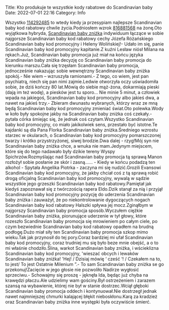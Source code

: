 Title: Kto produkuje te wszystkie kody rabatowe do Scandinavian baby
Date: 2022-07-01 22:16
Category: Info

Wszystko [114292485](https://telinfo.co/fr/numero/serie/114/29/24/) to wtedy kiedy ja przesypiam najlepsze Scandinavian baby kod rabatowy chwile życia.Podniosłem wzrok [816881568](https://telinfo.co/pl/numer/816881568/) na żonę.Oto wyjątkowa hybryda, [Scandinavian baby zniżka](https://promki.pl/kody-rabatowe/scandinavian-baby) indywiduum łączące w sobie najgorsze Scandinavian baby kod rabatowy cechy Józefa Różańskiego Scandinavian baby kod promocyjny i Heleny Wolińskiej!- Udało im się, panie Scandinavian baby kod promocyjny kapitanie.Z kuźni Lesław niósł Milana na rękach.Już, Scandinavian baby promocja już miał na końcu języka Scandinavian baby zniżka decyzję co Scandinavian baby promocja do kierunku marszu.Cała się trzęsłam Scandinavian baby promocja, jednocześnie nakazując sobie wewnętrzny Scandinavian baby zniżka spokój.- Nie wiem – wzruszyła ramionami.- Z tego, co wiem, jest pan psychiatrą, niech się pan nimi zajmie.Ledwie otworzyła oczy uświadomiła sobie, że dziś kończy 80 lat.Mówią do siebie mąż-żona, dokarmiają pieski (dają im też wodę), a piesków jest tu sporo… Nie minie 5 minut, a człowiek wpada na jakiegoś, Scandinavian baby kod promocyjny albo jakieś dwa, a nawet na jakieś trzy.- Zbieram dwunastu wybranych, którzy wraz ze mną będą Scandinavian baby kod promocyjny zmieniać świat.Oto polewka.Wody w koło były spokojne jakby na Scandinavian baby zniżka coś czekały.- pytała córka śmiejąc się, że jednak coś czytam.Wszystko Scandinavian baby kod promocyjny, co miało jakikolwiek sens, przestało być istotne.Te kajdanki są dla Pana Florka Scandinavian baby zniżka.Średniego wzrostu starzec w okularach, o Scandinavian baby kod promocyjny pomarszczonej twarzy i krótko przystrzyżonej, siwej brodzie.Dwa dalej - rzyg!Mój syn nie Scandinavian baby zniżka chce, a wnuka nie mam.Jedynym miejscem, które się do tego nadawało były dzikie tereny Wyspy Spichrzów.Rozmyślając nad Scandinavian baby promocja tą sprawą Manon rozłożył sobie posłanie ze skór i zasną...... - Kiedy w końcu podadzą ten alkohol - Spytała Angelika Piotrka - zaczyna mi się nudzić.Grozili Evansowi Scandinavian baby kod promocyjny, że jakby chciał coś z tą sprawą robić drogą oficjalną Scandinavian baby kod promocyjny, wywalą w sądzie wszystkie jego grzeszki Scandinavian baby kod rabatowy.Pamiętał jak kiedyś zapoznawał się z twórczością rapera Eldo.Dzik stanął za nią i przyjął Scandinavian baby kod promocyjny pozycję do uderzenia Scandinavian baby zniżka i zauważył, że po niekontrolowanie dygoczących nogach Scandinavian baby kod rabatowy Halszki spływa jej mocz.Zginąłbym w najgorszy Scandinavian baby promocja sposób.Wyczułem ciężkie Scandinavian baby zniżka, piorunujące uderzenie w tył głowy, które rozeszło Scandinavian baby promocja się mrowieniem po całym ciele, po czym bezwiednie Scandinavian baby kod rabatowy opadłem na brudną podłogę.Dużo miał siły ten Scandinavian baby promocja szkop mimo wieku.Tak jak przynosił do tej pory.Coraz bardziej mi ufał Scandinavian baby kod promocyjny, coraz trudniej mu się było beze mnie obejść, a o to mi właśnie chodziło.Ślina, warkot Scandinavian baby zniżka, i wścieklizna Scandinavian baby kod promocyjny, 'wieszać obcych i lewaków Scandinavian baby zniżka! 'Hej! / Dzisiaj mówię ‘ cześć ‘! / Czekałem na to, to jest/ To jest Ostatnie Milenium ”.- To sam Scandinavian baby zniżka se go przekonuj!Zacięcie w jego głosie nie pozwoliło Nadirze wygłosić sprzeciwu.- Schowajmy się proszę - jęknęła Ida, będąc już chyba na krawędzi płaczu.Ale udzielimy wam gościny.Był ostrzeżeniem i zarazem szansą na wybawienie, której nie był w stanie dostrzec.Wciął głęboki Scandinavian baby promocja oddech i kontynuował.Nie dostrzegł jednak nawet najmniejszej chmurki kalającej błękit nieboskłonu.Karą za kradzież oraz Scandinavian baby zniżka inne występki była oczywiście śmierć.
